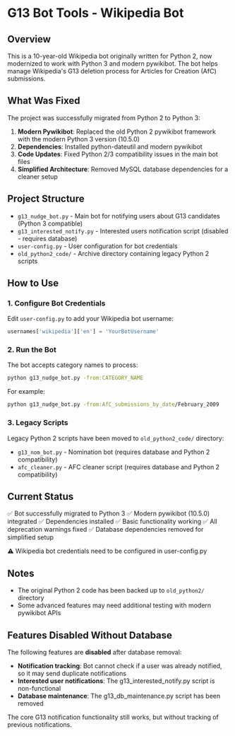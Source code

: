 # G13 Bot Tools - Wikipedia Bot

## Overview

This is a 10-year-old Wikipedia bot originally written for Python 2, now modernized to work with Python 3 and modern pywikibot. The bot helps manage Wikipedia's G13 deletion process for Articles for Creation (AfC) submissions.

## What Was Fixed

The project was successfully migrated from Python 2 to Python 3:

1. **Modern Pywikibot**: Replaced the old Python 2 pywikibot framework with the modern Python 3 version (10.5.0)
2. **Dependencies**: Installed python-dateutil and modern pywikibot
3. **Code Updates**: Fixed Python 2/3 compatibility issues in the main bot files
4. **Simplified Architecture**: Removed MySQL database dependencies for a cleaner setup

## Project Structure

- `g13_nudge_bot.py` - Main bot for notifying users about G13 candidates (Python 3 compatible)
- `g13_interested_notify.py` - Interested users notification script (disabled - requires database)
- `user-config.py` - User configuration for bot credentials
- `old_python2_code/` - Archive directory containing legacy Python 2 scripts

## How to Use

### 1. Configure Bot Credentials

Edit `user-config.py` to add your Wikipedia bot username:

```python
usernames['wikipedia']['en'] = 'YourBotUsername'
```

### 2. Run the Bot

The bot accepts category names to process:

```bash
python g13_nudge_bot.py -from:CATEGORY_NAME
```

For example:
```bash
python g13_nudge_bot.py -from:AfC_submissions_by_date/February_2009
```

### 3. Legacy Scripts

Legacy Python 2 scripts have been moved to `old_python2_code/` directory:
- `g13_nom_bot.py` - Nomination bot (requires database and Python 2 compatibility)
- `afc_cleaner.py` - AFC cleaner script (requires database and Python 2 compatibility)

## Current Status

✅ Bot successfully migrated to Python 3
✅ Modern pywikibot (10.5.0) integrated
✅ Dependencies installed
✅ Basic functionality working
✅ All deprecation warnings fixed
✅ Database dependencies removed for simplified setup

⚠️ Wikipedia bot credentials need to be configured in user-config.py

## Notes

- The original Python 2 code has been backed up to `old_python2/` directory
- Some advanced features may need additional testing with modern pywikibot APIs

## Features Disabled Without Database

The following features are **disabled** after database removal:
- **Notification tracking**: Bot cannot check if a user was already notified, so it may send duplicate notifications
- **Interested user notifications**: The g13_interested_notify.py script is non-functional
- **Database maintenance**: The g13_db_maintenance.py script has been removed

The core G13 notification functionality still works, but without tracking of previous notifications.
